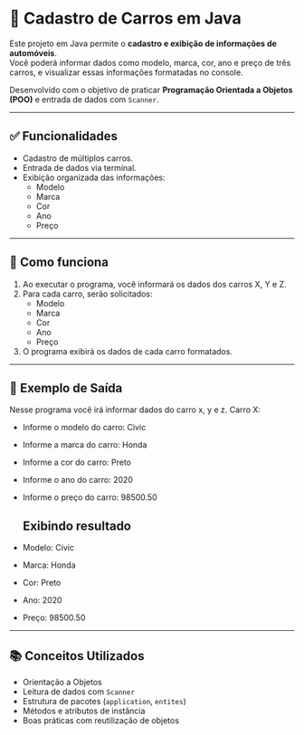 # 🚗 Cadastro de Carros em Java
Este projeto em Java permite o **cadastro e exibição de informações de automóveis**.  
Você poderá informar dados como modelo, marca, cor, ano e preço de três carros, e visualizar essas informações formatadas no console.

Desenvolvido com o objetivo de praticar **Programação Orientada a Objetos (POO)** e entrada de dados com `Scanner`.

---

## ✅ Funcionalidades
- Cadastro de múltiplos carros.
- Entrada de dados via terminal.
- Exibição organizada das informações:
  - Modelo
  - Marca
  - Cor
  - Ano
  - Preço

---

## 🧠 Como funciona
1. Ao executar o programa, você informará os dados dos carros X, Y e Z.
2. Para cada carro, serão solicitados:
   - Modelo
   - Marca
   - Cor
   - Ano
   - Preço
3. O programa exibirá os dados de cada carro formatados.

---

## 📌 Exemplo de Saída
Nesse programa você irá informar dados do carro x, y e z.
Carro X:
- Informe o modelo do carro: Civic
- Informe a marca do carro: Honda
- Informe a cor do carro: Preto
- Informe o ano do carro: 2020
- Informe o preço do carro: 98500.50

  ## Exibindo resultado
- Modelo: Civic
- Marca: Honda
- Cor: Preto
- Ano: 2020
- Preço: 98500.50

---

## 📚 Conceitos Utilizados
- Orientação a Objetos
- Leitura de dados com `Scanner`
- Estrutura de pacotes (`application`, `entites`)
- Métodos e atributos de instância
- Boas práticas com reutilização de objetos
